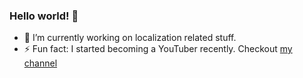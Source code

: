 ### Hello world! 👋

- 🔭 I’m currently working on localization related stuff.
- ⚡ Fun fact: I started becoming a YouTuber recently. Checkout [my channel](https://www.youtube.com/channel/UCaIn4Xvo3bJh24uxHIM9VIA)

<!--
- 🌱 I’m currently learning 
- 👯 I’m looking to collaborate on ...
- 🤔 I’m looking for help with ...
- 💬 Ask me about ...
- 📫 How to reach me: ...
- 😄 Pronouns: ...
-->
